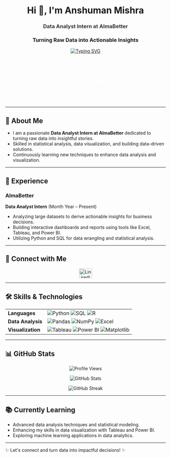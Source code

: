 <h1 align="center">
  Hi 👋, I'm Anshuman Mishra
</h1>
<h3 align="center" style="color: #333;">Data Analyst Intern at AlmaBetter</h3>
<h3 align="center">Turning Raw Data into Actionable Insights</h3>

<!-- Animated Typing SVG -->
<p align="center">
  <a href="https://git.io/typing-svg">
    <img src="https://readme-typing-svg.herokuapp.com?color=0D8ABC&lines=Turning+Data+into+Data+Insights...;Data+Analysis+%7C+Python+%7C+SQL" alt="Typing SVG" />
  </a>
</p>

<!-- Optional Banner Image -->
<p align="center" style="background: url('https://via.placeholder.com/1200x300') no-repeat center center; background-size: cover; padding: 50px 0;">
  <span style="font-size: 2rem; color: white;">Data is the New Oil</span>
</p>

---

## 🚀 About Me

- I am a passionate **Data Analyst Intern at AlmaBetter** dedicated to turning raw data into insightful stories.
- Skilled in statistical analysis, data visualization, and building data-driven solutions.
- Continuously learning new techniques to enhance data analysis and visualization.

---

## 💼 Experience

### **AlmaBetter**  
**Data Analyst Intern** (Month Year – Present)  
- Analyzing large datasets to derive actionable insights for business decisions.
- Building interactive dashboards and reports using tools like Excel, Tableau, and Power BI.
- Utilizing Python and SQL for data wrangling and statistical analysis.

---

## 🔗 Connect with Me

<p align="center">
  <a href="https://www.linkedin.com/in/anshumanmishra-dataanalyst/" target="blank">
    <img align="center" src="https://raw.githubusercontent.com/rahuldkjain/github-profile-readme-generator/master/src/images/icons/Social/linked-in-alt.svg" alt="LinkedIn" height="30" width="40" />
  </a>
  <!-- Add additional social icons if needed -->
</p>

---

## 🛠️ Skills & Technologies

<table>
  <tr>
    <td><strong>Languages</strong></td>
    <td>
      <img src="https://img.shields.io/badge/Python-3776AB?style=flat&logo=python&logoColor=white" alt="Python">
      <img src="https://img.shields.io/badge/SQL-336791?style=flat&logo=postgresql&logoColor=white" alt="SQL">
      <img src="https://img.shields.io/badge/R-276DC3?style=flat&logo=R&logoColor=white" alt="R">
    </td>
  </tr>
  <tr>
    <td><strong>Data Analysis</strong></td>
    <td>
      <img src="https://img.shields.io/badge/Pandas-150458?style=flat&logo=pandas&logoColor=white" alt="Pandas">
      <img src="https://img.shields.io/badge/NumPy-013243?style=flat&logo=numpy&logoColor=white" alt="NumPy">
      <img src="https://img.shields.io/badge/Excel-217346?style=flat&logo=microsoft-excel&logoColor=white" alt="Excel">
    </td>
  </tr>
  <tr>
    <td><strong>Visualization</strong></td>
    <td>
      <img src="https://img.shields.io/badge/Tableau-E97627?style=flat&logo=tableau&logoColor=white" alt="Tableau">
      <img src="https://img.shields.io/badge/Power%20BI-01B4E4?style=flat&logo=powerbi&logoColor=white" alt="Power BI">
      <img src="https://img.shields.io/badge/Matplotlib-008080?style=flat&logo=python&logoColor=white" alt="Matplotlib">
    </td>
  </tr>
</table>

---

## 📊 GitHub Stats

<p align="center">
  <img src="https://komarev.com/ghpvc/?username=your-github-username&label=Profile%20views&color=0e75b6&style=flat" alt="Profile Views" />
</p>

<p align="center">
  <img src="https://github-readme-stats.vercel.app/api?username=your-github-username&show_icons=true&theme=radical" alt="GitHub Stats">
</p>

<p align="center">
  <img src="https://github-readme-streak-stats.herokuapp.com/?user=your-github-username&theme=radical" alt="GitHub Streak">
</p>

---

## 📚 Currently Learning

- Advanced data analysis techniques and statistical modeling.
- Enhancing my skills in data visualization with Tableau and Power BI.
- Exploring machine learning applications in data analytics.

---

✨ Let's connect and turn data into impactful decisions! ✨

